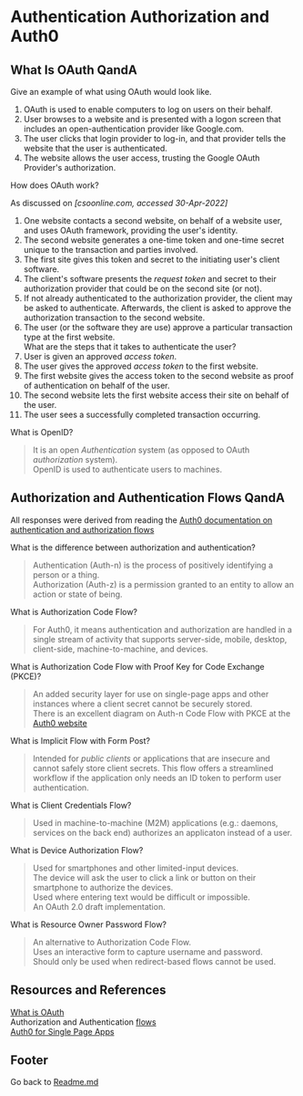 # Authentication Authorization and Auth0

## What Is OAuth QandA

Give an example of what using OAuth would look like.

1. OAuth is used to enable computers to log on users on their behalf.  
2. User browses to a website and is presented with a logon screen that includes an open-authentication provider like Google.com.  
3. The user clicks that login provider to log-in, and that provider tells the website that the user is authenticated.
4. The website allows the user access, trusting the Google OAuth Provider's authorization.

How does OAuth work?  

As discussed on *[csoonline.com, accessed 30-Apr-2022]*

1. One website contacts a second website, on behalf of a website user, and uses OAuth framework, providing the user's identity.  
2. The second website generates a one-time token and one-time secret unique to the transaction and parties involved.  
3. The first site gives this token and secret to the initiating user's client software.  
4. The client's software presents the *request token* and secret to their authorization provider that could be on the second site (or not).  
5. If not already authenticated to the authorization provider, the client may be asked to authenticate. Afterwards, the client is asked to approve the authorization transaction to the second website.
6. The user (or the software they are use) approve a particular transaction type at the first website.  
What are the steps that it takes to authenticate the user?  
7. User is given an approved *access token*.  
8. The user gives the approved *access token* to the first website.  
9. The first website gives the access token to the second website as proof of authentication on behalf of the user.  
10. The second website lets the first website access their site on behalf of the user.  
11. The user sees a successfully completed transaction occurring.  

What is OpenID?  

> It is an open *Authentication* system (as opposed to OAuth *authorization* system).  
> OpenID is used to authenticate users to machines.  

## Authorization and Authentication Flows QandA

All responses were derived from reading the [Auth0 documentation on authentication and authorization flows](https://auth0.com/docs/get-started/authentication-and-authorization-flow)  

What is the difference between authorization and authentication?  

> Authentication (Auth-n) is the process of positively identifying a person or a thing.  
> Authorization (Auth-z) is a permission granted to an entity to allow an action or state of being.  

What is Authorization Code Flow?  

> For Auth0, it means authentication and authorization are handled in a single stream of activity that supports server-side, mobile, desktop, client-side, machine-to-machine, and devices.  

What is Authorization Code Flow with Proof Key for Code Exchange (PKCE)?  

> An added security layer for use on single-page apps and other instances where a client secret cannot be securely stored.  
> There is an excellent diagram on Auth-n Code Flow with PKCE at the [Auth0 website](https://auth0.com/docs/get-started/authentication-and-authorization-flow/authorization-code-flow-with-proof-key-for-code-exchange-pkce)  

What is Implicit Flow with Form Post?  

> Intended for *public clients* or applications that are insecure and cannot safely store client secrets.
> This flow offers a streamlined workflow if the application only needs an ID token to perform user authentication. 

What is Client Credentials Flow?  

> Used in machine-to-machine (M2M) applications (e.g.: daemons, services on the back end) authorizes an applicaton instead of a user.  

What is Device Authorization Flow?  

> Used for smartphones and other limited-input devices.  
> The device will ask the user to click a link or button on their smartphone to authorize the devices.  
> Used where entering text would be difficult or impossible.  
> An OAuth 2.0 draft implementation.  

What is Resource Owner Password Flow?  

> An alternative to Authorization Code Flow.  
> Uses an interactive form to capture username and password.  
> Should only be used when redirect-based flows cannot be used.  

## Resources and References

[What is OAuth](https://www.csoonline.com/article/3216404/what-is-oauth-how-the-open-authorization-framework-works.html)  
Authorization and Authentication [flows](https://auth0.com/docs/flows)  
[Auth0 for Single Page Apps](https://auth0.com/docs/libraries/auth0-react)  

## Footer

Go back to [Readme.md](../README.html)
